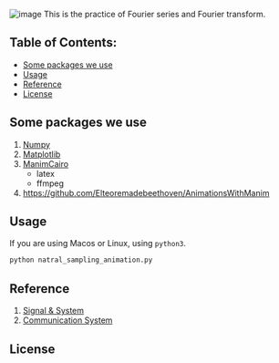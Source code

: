 ![image](https://github.com/Json-93/final_project/blob/main/NSYSU.gif)
This is the practice of Fourier series and Fourier transform.

## Table of Contents:
- [Some packages we use](#some-packages-we-use)
- [Usage](#usage)
- [Reference](#reference)
- [License](#license)



## Some packages we use
1. [Numpy ](https://numpy.org/install/)
2. [Matplotlib](https://matplotlib.org/stable/users/getting_started/)
3. [ManimCairo](https://docs.manim.community/en/stable/faq/installation.html#why-are-there-different-versions-of-manim)
    - latex
    - ffmpeg
4. https://github.com/Elteoremadebeethoven/AnimationsWithManim

## Usage
If you are using Macos or Linux, using ```python3```.
```python
python natral_sampling_animation.py
```

## Reference
1. [Signal & System](https://www.academia.edu/37486178/Signals_and_Systems_2nd_Edition_by_Oppenheim_)
2. [Communication System](https://www.academia.edu/8837636/COMMUNICATION_SYSTEMS_5th_Edition_International_Student_Version_Space_Time_DSP_CONTENTS)

## License
